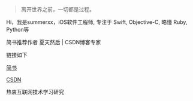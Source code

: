 > 离开世界之前，一切都是过程。

Hi，我是summerxx，iOS软件工程师, 专注于 Swift, Objective-C, 略懂 Ruby, Python等

简书推荐作者 夏天然后 | CSDN博客专家

链接如下

[简书](https://www.jianshu.com/u/561e4eb07f0c)

[CSDN](https://blog.csdn.net/sinat_30162391)

热衷互联网技术学习研究